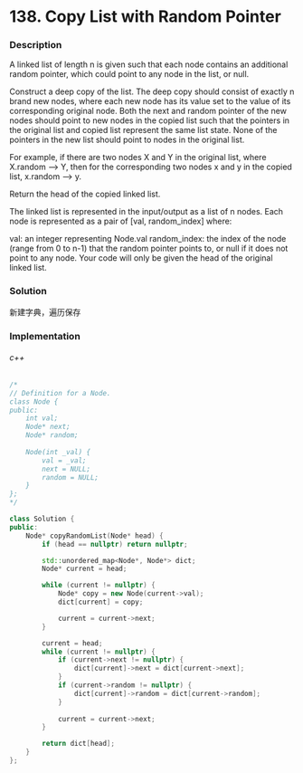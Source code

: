 # 138. Copy List with Random Pointer

### Description

A linked list of length n is given such that each node contains an additional random pointer, which could point to any node in the list, or null.

Construct a deep copy of the list. The deep copy should consist of exactly n brand new nodes, where each new node has its value set to the value of its corresponding original node. Both the next and random pointer of the new nodes should point to new nodes in the copied list such that the pointers in the original list and copied list represent the same list state. None of the pointers in the new list should point to nodes in the original list.

For example, if there are two nodes X and Y in the original list, where X.random --> Y, then for the corresponding two nodes x and y in the copied list, x.random --> y.

Return the head of the copied linked list.

The linked list is represented in the input/output as a list of n nodes. Each node is represented as a pair of [val, random_index] where:

val: an integer representing Node.val
random_index: the index of the node (range from 0 to n-1) that the random pointer points to, or null if it does not point to any node.
Your code will only be given the head of the original linked list.

### Solution

新建字典，遍历保存

### Implementation

###### c++

```c++
/*
// Definition for a Node.
class Node {
public:
    int val;
    Node* next;
    Node* random;
    
    Node(int _val) {
        val = _val;
        next = NULL;
        random = NULL;
    }
};
*/

class Solution {
public:
    Node* copyRandomList(Node* head) {
        if (head == nullptr) return nullptr;

        std::unordered_map<Node*, Node*> dict;
        Node* current = head;

        while (current != nullptr) {
            Node* copy = new Node(current->val);
            dict[current] = copy;

            current = current->next;
        }

        current = head;
        while (current != nullptr) {
            if (current->next != nullptr) {
                dict[current]->next = dict[current->next];
            }
            if (current->random != nullptr) {
                dict[current]->random = dict[current->random];
            }
            
            current = current->next;  
        }

        return dict[head];  
    }
};
```